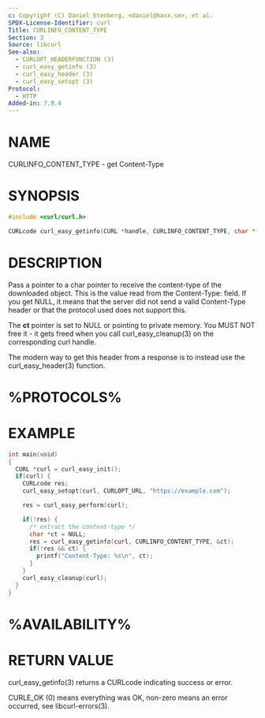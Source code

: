 ```yaml
---
c: Copyright (C) Daniel Stenberg, <daniel@haxx.se>, et al.
SPDX-License-Identifier: curl
Title: CURLINFO_CONTENT_TYPE
Section: 3
Source: libcurl
See-also:
  - CURLOPT_HEADERFUNCTION (3)
  - curl_easy_getinfo (3)
  - curl_easy_header (3)
  - curl_easy_setopt (3)
Protocol:
  - HTTP
Added-in: 7.9.4
---
```


# NAME

CURLINFO_CONTENT_TYPE - get Content-Type

# SYNOPSIS

~~~c
#include <curl/curl.h>

CURLcode curl_easy_getinfo(CURL *handle, CURLINFO_CONTENT_TYPE, char **ct);
~~~

# DESCRIPTION

Pass a pointer to a char pointer to receive the content-type of the downloaded
object. This is the value read from the Content-Type: field. If you get NULL,
it means that the server did not send a valid Content-Type header or that the
protocol used does not support this.

The **ct** pointer is set to NULL or pointing to private memory. You MUST
NOT free it - it gets freed when you call curl_easy_cleanup(3) on the
corresponding curl handle.

The modern way to get this header from a response is to instead use the
curl_easy_header(3) function.

# %PROTOCOLS%

# EXAMPLE

~~~c
int main(void)
{
  CURL *curl = curl_easy_init();
  if(curl) {
    CURLcode res;
    curl_easy_setopt(curl, CURLOPT_URL, "https://example.com");

    res = curl_easy_perform(curl);

    if(!res) {
      /* extract the content-type */
      char *ct = NULL;
      res = curl_easy_getinfo(curl, CURLINFO_CONTENT_TYPE, &ct);
      if(!res && ct) {
        printf("Content-Type: %s\n", ct);
      }
    }
    curl_easy_cleanup(curl);
  }
}
~~~

# %AVAILABILITY%

# RETURN VALUE

curl_easy_getinfo(3) returns a CURLcode indicating success or error.

CURLE_OK (0) means everything was OK, non-zero means an error occurred, see
libcurl-errors(3).
